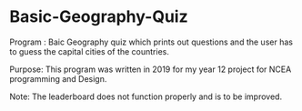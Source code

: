 # Basic-Geography-Quiz

Program : Baic Geography quiz which prints out questions and the user has to guess the capital cities of the countries.

Purpose: This program was written in 2019 for my year 12 project for NCEA programming and Design.

Note: The leaderboard does not function properly and is to be improved.
